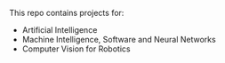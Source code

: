 This repo contains projects for:

* Artificial Intelligence
* Machine Intelligence, Software and Neural Networks
* Computer Vision for Robotics